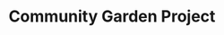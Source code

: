 ---
location: "Marrakech - Morocco"
title: "Community Garden Project"
pricetag: 0
description: "Join local volunteers in creating and maintaining community gardens in Marrakech. This project aims to promote sustainable agriculture and provide fresh produce to underserved communities. Participants will learn about organic farming, composting, and water conservation while fostering a sense of community and environmental stewardship."
thumbnail : "https://images.unsplash.com/photo-1630441466350-d053acf63b22?q=80&w=1470&auto=format&fit=crop&ixlib=rb-4.0.3&ixid=M3wxMjA3fDB8MHxwaG90by1wYWdlfHx8fGVufDB8fHx8fA%3D%3D"
type: extra

---